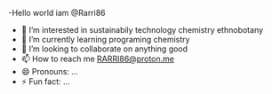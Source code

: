 -Hello world iam @Rarri86
- 👀 I’m interested in sustainabily technology chemistry ethnobotany 
- 🌱 I’m currently learning programing chemistry 
- 💞️ I’m looking to collaborate on anything good
- 📫 How to reach me RARRI86@proton.me
- 😄 Pronouns: ...
- ⚡ Fun fact: ...

<!---
Rarri86/Rarri86 is a ✨ special ✨ repository because its `README.md` (this file) appears on your GitHub profile.
You can click the Preview link to take a look at your changes.
--->
